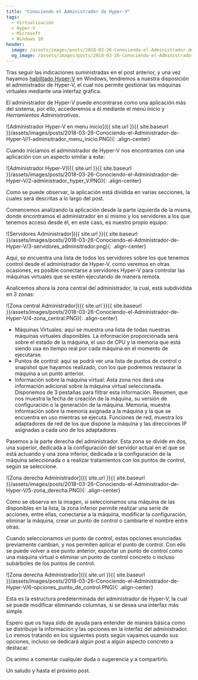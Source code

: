 ```yaml
---
title: "Conociendo el Administrador de Hyper-V"
tags:
  - Virtualización
  - Hyper-V
  - Microsoft
  - Windows 10
header:
  image: /assets/images/posts/2018-03-26-Conociendo-el-Administrador-de-Hyper-V/header.png
  og_image: /assets/images/posts/2018-03-26-Conociendo-el-Administrador-de-Hyper-V/og.png
---
```


Tras seguir las indicaciones suministradas en el post anterior, y una vez hayamos [habilitado Hyper-V]( https://www.albertopc.com/blog/Habilitar-Hyper-V-en-Windows-10/) en Windows, tendremos a nuestra disposición el administrador de Hyper-V, el cual nos permite gestionar las máquinas virtuales mediante una interfaz gráfica.

El administrador de Hyper-V puede encontrarse como una aplicación más del sistema, por ello, accederemos a él mediante el menú inicio y *Herramientas Administrativas*.

![Administrador Hyper-V en menu inicio]({{ site.url }}{{ site.baseurl }}/assets/images/posts/2018-03-26-Conociendo-el-Administrador-de-Hyper-V/1-adminsitrador_menu_inicio.PNG){: .align-center}

Cuando iniciamos el administrador de Hyper-V nos encontramos con una aplicación con un aspecto similar a este:

![Administrador Hyper-V]({{ site.url }}{{ site.baseurl }}/assets/images/posts/2018-03-26-Conociendo-el-Administrador-de-Hyper-V/2-administrador_hyper_V.PNG){: .align-center}

Como se puede observar, la aplicación está dividida en varias secciones, la cuales será descritas a lo largo del post.

Comencemos analizando la aplicación desde la parte izquierda de la misma, donde encontramos el administrador en sí mismo y los servidores a los que tenemos acceso desde él, en este caso, es nuestro propio equipo.

![Servidores Administrador]({{ site.url }}{{ site.baseurl }}/assets/images/posts/2018-03-26-Conociendo-el-Administrador-de-Hyper-V/3-servidores_adminsitrador.png){: .align-center}

Aquí, se encuentra una lista de todos los servidores sobre los que tenemos control desde el administrador de Hyper-V, como veremos en otras ocasiones, es posible conectarse a servidores Hyper-V para controlar las máquinas virtuales que se estén ejecutando de manera remota.

Analicemos ahora la zona central del administrador, la cual, está subdividida en 3 zonas:

![Zona central Administrador]({{ site.url }}{{ site.baseurl }}/assets/images/posts/2018-03-26-Conociendo-el-Administrador-de-Hyper-V/4-zona_central.PNG){: .align-center}

* Máquinas Virtuales: aquí se muestra una lista de todas nuestras máquinas virtuales disponibles. La información proporcionada será sobre el estado de la máquina, el uso de CPU y la memoria que está siendo usa en tiempo real por cada máquina en el momento de ejecutarse.
* Puntos de control: aquí se podrá ver una lista de puntos de control o snapshot que hayamos realizado, con los que podremos restaurar la máquina a un punto anterior.
* Información sobre la máquina virtual: Asta zona nos dará una información adicional sobre la máquina virtual seleccionada. Disponemos de 3 pestañas para filtrar esta información. Resumen, que nos muestra la fecha de creación de la máquina, su versión de configuración o la generación de la máquina. Memoria, muestra información sobre la memoria asignada a la máquina y la que se encuentra en uso mientras se ejecuta. Funciones de red, muestra los adaptadores de red de los que dispone la máquina y las direcciones IP asignadas a cada uno de los adaptadores.

Pasemos a la parte derecha del administrador. Esta zona se divide en dos, una superior, dedicada a la configuración del servidor actual en el que se está actuando y una zona inferior, dedicada a la configuración de la máquina seleccionada o a realizar tratamientos con los puntos de control, según se seleccione.

![Zona derecha Administrador]({{ site.url }}{{ site.baseurl }}/assets/images/posts/2018-03-26-Conociendo-el-Administrador-de-Hyper-V/5-zona_derecha.PNG){: .align-center}

Como se observa en la imagen, si seleccionamos una máquina de las disponibles en la lista, la zona inferior permite realizar una serie de acciones, entre ellas, conectarse a la máquina, modificar la configuración, eliminar la máquina, crear un punto de control o cambiarle el nombre entre otras.

Cuando seleccionamos un punto de control, estas opciones enunciadas previamente cambian, y nos permiten aplicar el punto de control. Con ello se puede volver a ese punto anterior, exportar un punto de control como una máquina virtual o eliminar un punto de control concreto o incluso subárboles de los puntos de control.

![Zona derecha Administrador]({{ site.url }}{{ site.baseurl }}/assets/images/posts/2018-03-26-Conociendo-el-Administrador-de-Hyper-V/6-opciones_punto_de_control.PNG){: .align-center}

Esta es la estructura predeterminada del administrador de Hyper-V, la cual se puede modificar eliminando columnas, si se desea una interfaz más simple.

Espero que os haya sido de ayuda para entender de manera básica como se distribuye la información y las opciones en la interfaz del administrador. Lo iremos tratando en los siguientes posts según vayamos usando sus opciones, incluso se dedicará algún post a algún aspecto concreto a destacar.

Os animo a comentar cualquier duda o sugerencia y a compartirlo.

Un saludo y hasta el próximo post.